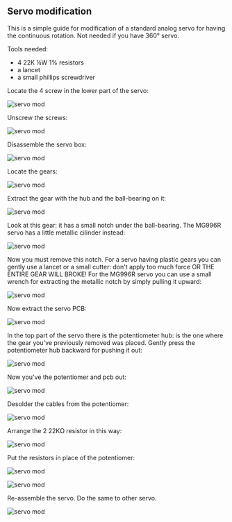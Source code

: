 ## Servo modification

This is a simple guide for modification of a standard analog servo for having the continuous rotation. Not needed if you have 360° servo.

Tools needed:

- 4 22K ¼W 1% resistors
- a lancet
- a small phillips screwdriver

Locate the 4 screw in the lower part of the servo:  

![servo mod](../media/instructions/servo_mod/servo_mod_001.jpg)

Unscrew the screws:

![servo mod](../media/instructions/servo_mod/servo_mod_002.jpg)

Disassemble the servo box:

![servo mod](../media/instructions/servo_mod/servo_mod_003.jpg)

Locate the gears:

![servo mod](../media/instructions/servo_mod/servo_mod_004.jpg)

Extract the gear with the hub and the ball-bearing on it:

![servo mod](../media/instructions/servo_mod/servo_mod_005.jpg)

Look at this gear: it has a small notch under the ball-bearing. The MG996R servo has a little metallic cilinder instead:

![servo mod](../media/instructions/servo_mod/servo_mod_006.jpg)

Now you must remove this notch. For a servo having plastic gears you can gently use a lancet or a small cutter: don't apply too much force OR THE ENTIRE GEAR WILL BROKE! For the MG996R servo you can use a small wrench for extracting the metallic notch by simply pulling it upward:

![servo mod](../media/instructions/servo_mod/servo_mod_007.jpg)

Now extract the servo PCB:

![servo mod](../media/instructions/servo_mod/servo_mod_008.jpg)

In the top part of the servo there is the potentiometer hub: is the one where the gear you've previously removed was placed. Gently press the potentiometer hub backward for pushing it out:

![servo mod](../media/instructions/servo_mod/servo_mod_009.jpg)

Now you've the potentiomer and pcb out:

![servo mod](../media/instructions/servo_mod/servo_mod_010.jpg)

Desolder the cables from the potentiomer:

![servo mod](../media/instructions/servo_mod/servo_mod_011.jpg)

Arrange the 2 22KΩ resistor in this way:

![servo mod](../media/instructions/servo_mod/servo_mod_012.jpg)

Put the resistors in place of the potentiomer:

![servo mod](../media/instructions/servo_mod/servo_mod_013.jpg)

![servo mod](../media/instructions/servo_mod/servo_mod_014.jpg)

Re-assemble the servo. Do the same to other servo.

![servo mod](../media/instructions/servo_mod/servo_mod_015.jpg)